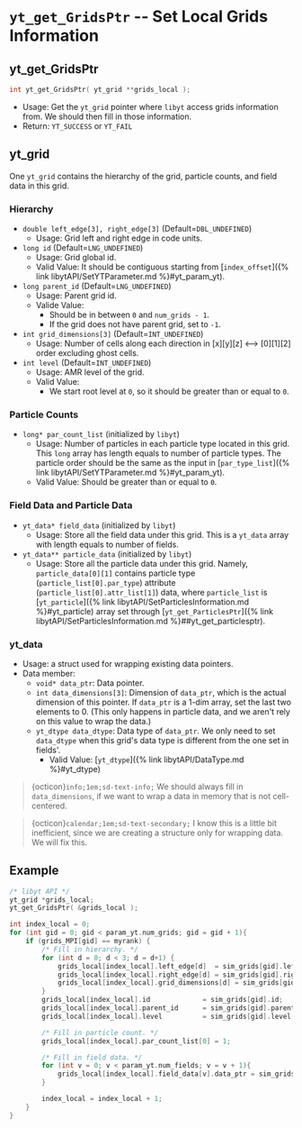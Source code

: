 # `yt_get_GridsPtr` -- Set Local Grids Information

## yt_get_GridsPtr
```cpp
int yt_get_GridsPtr( yt_grid **grids_local );
```
- Usage: Get the `yt_grid` pointer where `libyt` access grids information from. We should then fill in those information.
- Return: `YT_SUCCESS` or `YT_FAIL`

## yt_grid
One `yt_grid` contains the hierarchy of the grid, particle counts, and field data in this grid.

### Hierarchy
- `double left_edge[3], right_edge[3]` (Default=`DBL_UNDEFINED`)
  - Usage: Grid left and right edge in code units.
- `long id` (Default=`LNG_UNDEFINED`)
  - Usage: Grid global id.
  - Valid Value: It should be contiguous starting from [`index_offset`]({% link libytAPI/SetYTParameter.md %}#yt_param_yt).
- `long parent_id` (Default=`LNG_UNDEFINED`)
  - Usage: Parent grid id.
  - Valide Value:
    - Should be in between `0` and `num_grids - 1`.
    - If the grid does not have parent grid, set to `-1`.
- `int grid_dimensions[3]` (Default=`INT_UNDEFINED`)
  - Usage: Number of cells along each direction in [x][y][z] <--> [0][1][2] order excluding ghost cells.
- `int level` (Default=`INT_UNDEFINED`)
  - Usage: AMR level of the grid.
  - Valid Value:
    - We start root level at `0`, so it should be greater than or equal to `0`.

### Particle Counts
- `long* par_count_list` (initialized by `libyt`)
  - Usage: Number of particles in each particle type located in this grid. This `long` array has length equals to number of particle types. The particle order should be the same as the input in [`par_type_list`]({% link libytAPI/SetYTParameter.md %}#yt_param_yt).
  - Valid Value: Should be greater than or equal to `0`.

### Field Data and Particle Data
- `yt_data* field_data` (initialized by `libyt`)
  - Usage: Store all the field data under this grid. This is a `yt_data` array with length equals to number of fields.
- `yt_data** particle_data` (initialized by `libyt`)
  - Usage: Store all the particle data under this grid. Namely, `particle_data[0][1]` contains particle type (`particle_list[0].par_type`) attribute (`particle_list[0].attr_list[1]`) data, where `particle_list` is [`yt_particle`]({% link libytAPI/SetParticlesInformation.md %}#yt_particle) array set through [`yt_get_ParticlesPtr`]({% link libytAPI/SetParticlesInformation.md %}##yt_get_particlesptr).

### yt_data
  - Usage: a struct used for wrapping existing data pointers.
  - Data member:
    - `void* data_ptr`: Data pointer.
    - `int data_dimensions[3]`: Dimension of `data_ptr`, which is the actual dimension of this pointer. If `data_ptr` is a 1-dim array, set the last two elements to 0. (This only happens in particle data, and we aren't rely on this value to wrap the data.)
    - `yt_dtype data_dtype`: Data type of `data_ptr`. We only need to set `data_dtype` when this grid's data type is different from the one set in fields'.
      - Valid Value: [`yt_dtype`]({% link libytAPI/DataType.md %}#yt_dtype)

> {octicon}`info;1em;sd-text-info;` We should always fill in `data_dimensions`, if we want to wrap a data in memory that is not cell-centered.

> {octicon}`calendar;1em;sd-text-secondary;` I know this is a little bit inefficient, since we are creating a structure only for wrapping data. We will fix this.

## Example

```cpp
/* libyt API */
yt_grid *grids_local;
yt_get_GridsPtr( &grids_local );

int index_local = 0;
for (int gid = 0; gid < param_yt.num_grids; gid = gid + 1){
    if (grids_MPI[gid] == myrank) {
        /* Fill in hierarchy. */
        for (int d = 0; d < 3; d = d+1) {
            grids_local[index_local].left_edge[d]  = sim_grids[gid].left_edge[d];
            grids_local[index_local].right_edge[d] = sim_grids[gid].right_edge[d];
            grids_local[index_local].grid_dimensions[d] = sim_grids[gid].grid_dimensions[d];
        }
        grids_local[index_local].id             = sim_grids[gid].id;
        grids_local[index_local].parent_id      = sim_grids[gid].parent_id;
        grids_local[index_local].level          = sim_grids[gid].level;

        /* Fill in particle count. */
        grids_local[index_local].par_count_list[0] = 1;

        /* Fill in field data. */
        for (int v = 0; v < param_yt.num_fields; v = v + 1){
            grids_local[index_local].field_data[v].data_ptr = sim_grids[gid].field_data[v].data_ptr;
        }

        index_local = index_local + 1;
    }
}
```
